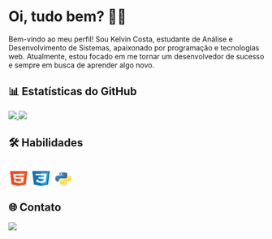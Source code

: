 # Oi, tudo bem? 👋🏻

Bem-vindo ao meu perfil! Sou Kelvin Costa, estudante de Análise e Desenvolvimento de Sistemas, apaixonado por programação e tecnologias web. Atualmente, estou focado em me tornar um desenvolvedor de sucesso e sempre em busca de aprender algo novo.

## 📊 Estatísticas do GitHub
<div>
  <a href="https://www.linkedin.com/in/k-ccosta/">
    <img height="180em" src="https://github-readme-stats.vercel.app/api?username=k-ccosta&show_icons=true&theme=react&include_all_commits=true&count_private=true"/>
    <img height="180em" src="https://github-readme-stats.vercel.app/api/top-langs/?username=k-ccosta&layout=compact&langs_count=16&theme=react"/>
  </a>
</div>

## 🛠️ Habilidades
<div style="display: inline_block"><br>
  <img align="center" alt="HTML5" height="30" width="40" src="https://raw.githubusercontent.com/devicons/devicon/master/icons/html5/html5-original.svg">
  <img align="center" alt="CSS3" height="30" width="40" src="https://raw.githubusercontent.com/devicons/devicon/master/icons/css3/css3-original.svg">
  <img align="center" alt="Python" height="30" width="40" src="https://raw.githubusercontent.com/devicons/devicon/master/icons/python/python-original.svg">
</div>

<!--
## 🌟 Projetos Destacados

- [Receitas Odin](https://github.com/k-ccosta/odin-recipes): Um projeto básico de HTML e CSS, criado como parte do curso The Odin Project.

-->

## 🌐 Contato
<div>
  <a href="https://www.linkedin.com/in/k-ccosta/" target="_blank"><img src="https://img.shields.io/badge/-LinkedIn-%230077B5?style=for-the-badge&logo=linkedin&logoColor=white" target="_blank"></a>
</div>

<!--
## 🚀 Curiosidade

⚡ "Seja curioso, pratique sempre, e tudo se tornará possível!"
-->
